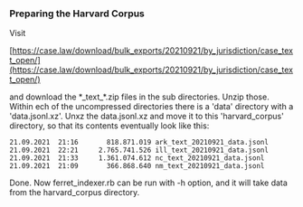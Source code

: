 ### Preparing the Harvard Corpus

Visit

[https://case.law/download/bulk_exports/20210921/by_jurisdiction/case_text_open/](https://case.law/download/bulk_exports/20210921/by_jurisdiction/case_text_open/)

and download the \*\_text\_\*.zip files in the sub directories.
Unzip those.
Within ech of the uncompressed directories there is a 'data' directory with a 'data.jsonl.xz'.
Unxz the data.jsonl.xz and move it to this 'harvard_corpus' directory,
so that its contents eventually look like this:
```
21.09.2021  21:16       818.871.019 ark_text_20210921_data.jsonl
21.09.2021  22:21     2.765.741.526 ill_text_20210921_data.jsonl
21.09.2021  21:33     1.361.074.612 nc_text_20210921_data.jsonl
21.09.2021  21:09       366.868.640 nm_text_20210921_data.jsonl
```
Done. Now ferret_indexer.rb can be run with -h option, and it will take data from the harvard_corpus directory.
